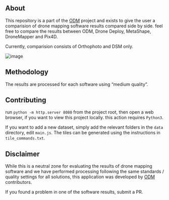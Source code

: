 ## About

This repository is a part of the [ODM](https://github.com/OpenDroneMap) project and exists to give the user a comparision  of drone mapping software results compared side by side. feel free to compare the results between ODM, Drone Deploy, MetaShape, DroneMapper and Pix4D.

Currently, comparision consists of Orthophoto and DSM only. 

![image](https://user-images.githubusercontent.com/1951843/79274054-f7156480-7e71-11ea-8a67-c78c1ae42ec4.png)

## Methodology

The results are processed for each software using “medium quality”.

## Contributing

run ` python -m http.server 8080 ` from the project root, then open a web browser, if you want to view this project locally. this action requires `Python3`.

If you want to add a new dataset, simply add the relevant folders in the `data` directory, edit `main.js`. The tiles can be generated using the instructions in `tile_commands.txt`.

## Disclaimer

While this is a neutral zone for evaluating the results of drone mapping software and we have performed processing following 
the same standards / quality settings for all solutions, this application was developed by [ODM](https://github.com/OpenDroneMap/ODM) contributors.

If you found a problem in one of the software results, submit a PR. 
